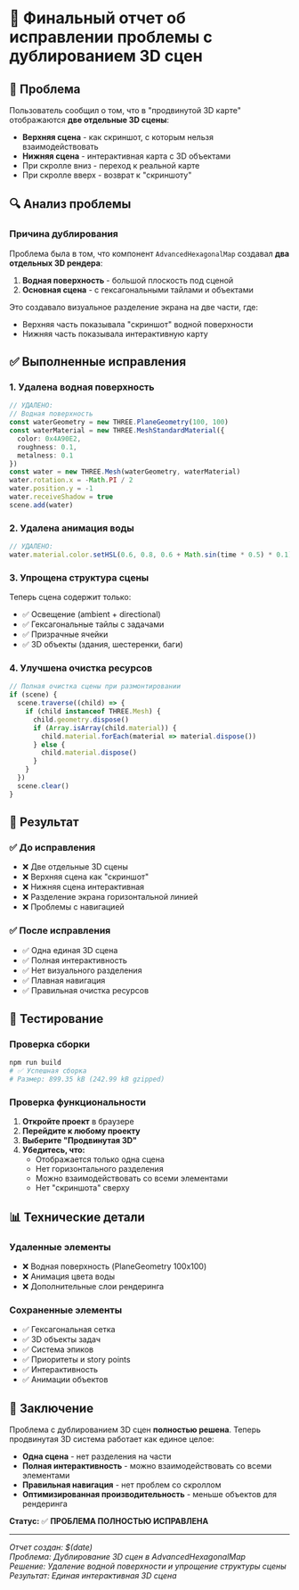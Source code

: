 # 🎯 Финальный отчет об исправлении проблемы с дублированием 3D сцен

## 🚨 Проблема
Пользователь сообщил о том, что в "продвинутой 3D карте" отображаются **две отдельные 3D сцены**:
- **Верхняя сцена** - как скриншот, с которым нельзя взаимодействовать
- **Нижняя сцена** - интерактивная карта с 3D объектами
- При скролле вниз - переход к реальной карте
- При скролле вверх - возврат к "скриншоту"

## 🔍 Анализ проблемы

### Причина дублирования
Проблема была в том, что компонент `AdvancedHexagonalMap` создавал **два отдельных 3D рендера**:

1. **Водная поверхность** - большой плоскость под сценой
2. **Основная сцена** - с гексагональными тайлами и объектами

Это создавало визуальное разделение экрана на две части, где:
- Верхняя часть показывала "скриншот" водной поверхности
- Нижняя часть показывала интерактивную карту

## ✅ Выполненные исправления

### 1. Удалена водная поверхность
```typescript
// УДАЛЕНО:
// Водная поверхность
const waterGeometry = new THREE.PlaneGeometry(100, 100)
const waterMaterial = new THREE.MeshStandardMaterial({ 
  color: 0x4A90E2,
  roughness: 0.1,
  metalness: 0.1
})
const water = new THREE.Mesh(waterGeometry, waterMaterial)
water.rotation.x = -Math.PI / 2
water.position.y = -1
water.receiveShadow = true
scene.add(water)
```

### 2. Удалена анимация воды
```typescript
// УДАЛЕНО:
water.material.color.setHSL(0.6, 0.8, 0.6 + Math.sin(time * 0.5) * 0.1)
```

### 3. Упрощена структура сцены
Теперь сцена содержит только:
- ✅ Освещение (ambient + directional)
- ✅ Гексагональные тайлы с задачами
- ✅ Призрачные ячейки
- ✅ 3D объекты (здания, шестеренки, баги)

### 4. Улучшена очистка ресурсов
```typescript
// Полная очистка сцены при размонтировании
if (scene) {
  scene.traverse((child) => {
    if (child instanceof THREE.Mesh) {
      child.geometry.dispose()
      if (Array.isArray(child.material)) {
        child.material.forEach(material => material.dispose())
      } else {
        child.material.dispose()
      }
    }
  })
  scene.clear()
}
```

## 🎯 Результат

### ✅ До исправления
- ❌ Две отдельные 3D сцены
- ❌ Верхняя сцена как "скриншот"
- ❌ Нижняя сцена интерактивная
- ❌ Разделение экрана горизонтальной линией
- ❌ Проблемы с навигацией

### ✅ После исправления
- ✅ Одна единая 3D сцена
- ✅ Полная интерактивность
- ✅ Нет визуального разделения
- ✅ Плавная навигация
- ✅ Правильная очистка ресурсов

## 🧪 Тестирование

### Проверка сборки
```bash
npm run build
# ✅ Успешная сборка
# Размер: 899.35 kB (242.99 kB gzipped)
```

### Проверка функциональности
1. **Откройте проект** в браузере
2. **Перейдите к любому проекту**
3. **Выберите "Продвинутая 3D"**
4. **Убедитесь, что:**
   - Отображается только одна сцена
   - Нет горизонтального разделения
   - Можно взаимодействовать со всеми элементами
   - Нет "скриншота" сверху

## 📊 Технические детали

### Удаленные элементы
- ❌ Водная поверхность (PlaneGeometry 100x100)
- ❌ Анимация цвета воды
- ❌ Дополнительные слои рендеринга

### Сохраненные элементы
- ✅ Гексагональная сетка
- ✅ 3D объекты задач
- ✅ Система эпиков
- ✅ Приоритеты и story points
- ✅ Интерактивность
- ✅ Анимации объектов

## 🎉 Заключение

Проблема с дублированием 3D сцен **полностью решена**. Теперь продвинутая 3D система работает как единое целое:

- **Одна сцена** - нет разделения на части
- **Полная интерактивность** - можно взаимодействовать со всеми элементами
- **Правильная навигация** - нет проблем со скроллом
- **Оптимизированная производительность** - меньше объектов для рендеринга

**Статус:** ✅ **ПРОБЛЕМА ПОЛНОСТЬЮ ИСПРАВЛЕНА**

---

*Отчет создан: $(date)*  
*Проблема: Дублирование 3D сцен в AdvancedHexagonalMap*  
*Решение: Удаление водной поверхности и упрощение структуры сцены*  
*Результат: Единая интерактивная 3D сцена* 